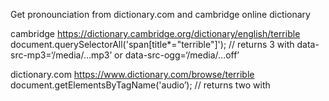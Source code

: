 Get pronounciation from dictionary.com and cambridge online dictionary

cambridge
https://dictionary.cambridge.org/dictionary/english/terrible
document.querySelectorAll('span[title*="terrible"]');
// returns 3 with data-src-mp3=‘/media/…mp3’ or data-src-ogg=‘/media/…off’ 

dictionary.com
https://www.dictionary.com/browse/terrible 
document.getElementsByTagName('audio’); 
// returns two with <audio><source src=‘absPath’ /></audio>